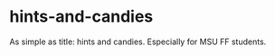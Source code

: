 hints-and-candies
=================

As simple as title: hints and candies. Especially for MSU FF students.

